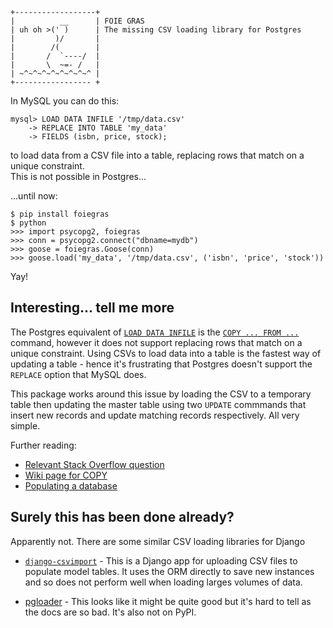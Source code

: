 
    +------------------+
    |          __      | FOIE GRAS
    | uh oh >(' )      | The missing CSV loading library for Postgres
    |         )/       |
    |        /(        |
    |       /  `----/  |
    |       \  ~=- /   |
    | ~^~^~^~^~^~^~^~^ |
    +----------------- +

In MySQL you can do this:

    mysql> LOAD DATA INFILE '/tmp/data.csv'
        -> REPLACE INTO TABLE 'my_data'
        -> FIELDS (isbn, price, stock);

to load data from a CSV file into a table, replacing rows that match on a unique constraint.  
This is not possible in Postgres...

...until now:

    $ pip install foiegras 
    $ python
    >>> import psycopg2, foiegras
    >>> conn = psycopg2.connect("dbname=mydb")
    >>> goose = foiegras.Goose(conn)
    >>> goose.load('my_data', '/tmp/data.csv', ('isbn', 'price', 'stock'))

Yay!

## Interesting... tell me more

The Postgres equivalent of [`LOAD DATA INFILE`](http://dev.mysql.com/doc/refman/5.1/en/load-data.html) 
is the [`COPY ... FROM ...`](http://www.postgresql.org/docs/9.2/static/sql-copy.html)
command, however it does not support replacing rows that match on a unique
constraint.  Using CSVs to load data into a table is the fastest way of
updating a table - hence it's frustrating that Postgres doesn't
support the `REPLACE` option that MySQL does.

This package works around this issue by loading the CSV to a temporary table then 
updating the master table using two `UPDATE` commmands that insert new records and update
matching records respectively.  All very simple.

Further reading:

* [Relevant Stack Overflow question](http://stackoverflow.com/questions/8910494/how-to-update-selected-rows-with-values-from-a-csv-file-in-postgres)
* [Wiki page for COPY](http://www.postgresql.org/docs/9.2/static/sql-copy.html)
* [Populating a database](http://www.postgresql.org/docs/8.3/static/populate.html)

## Surely this has been done already?

Apparently not.  There are some similar CSV loading libraries for Django

* [`django-csvimport`](http://pypi.python.org/pypi/django-csvimport) - This is a Django
  app for uploading CSV files to populate model tables.  It uses the ORM directly to save
  new instances and so does not perform well when loading larges volumes of data.

* [pgloader](http://pgfoundry.org/projects/pgloader/) - This looks like it might be quite good 
  but it's hard to tell as the docs are so bad.  It's also not on PyPI.
